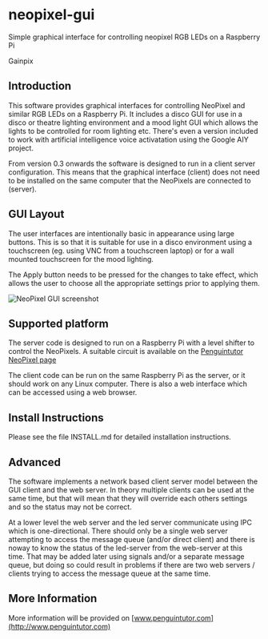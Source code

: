 # neopixel-gui
Simple graphical interface for controlling neopixel RGB LEDs on a Raspberry Pi

Gainpix

## Introduction

This software provides graphical interfaces for controlling NeoPixel and similar RGB LEDs on a Raspberry Pi. It includes a disco GUI for use in a disco or theatre lighting environment and a mood light GUI which allows the lights to be controlled for room lighting etc.
There's even a version included to work with artificial intelligence voice activatation using the Google AIY project.

From version 0.3 onwards the software is designed to run in a client server configuration. This means that the graphical interface (client) does not need to be installed on the same computer that the NeoPixels are connected to (server).

## GUI Layout

The user interfaces are intentionally basic in appearance using large buttons. This is so that it is suitable for use in a disco environment using a touchscreen (eg. using VNC from a touchscreen laptop) or for a wall mounted touchscreen for the mood lighting.

The Apply button needs to be pressed for the changes to take effect, which allows the user to choose all the appropriate settings prior to applying them.

![NeoPixel GUI screenshot](docs/screenshot-v0-1.png "Screenshot of NeoPixel GUI Version 0.1")


## Supported platform

The server code is designed to run on a Raspberry Pi with a level shifter to control the NeoPixels.
A suitable circuit is available on the [Penguintutor NeoPixel page](http://www.penguintutor.com/electronics/neopixels)

The client code can be run on the same Raspberry Pi as the server, or it should work on any Linux computer. There is also a web interface which can be accessed using a web browser.


## Install Instructions

Please see the file INSTALL.md for detailed installation instructions.


## Advanced 

The software implements a network based client server model between the GUI client and the web server. 
In theory multiple clients can be used at the same time, but that will mean that they will override each others settings
and so the status may not be correct. 

At a lower level the web server and the led server communicate using IPC which is one-directional. There should only
be a single web server attempting to access the message queue (and/or direct client) and there is noway to know the 
status of the led-server from the web-server at this time. That may be added later using signals and/or a separate 
message queue, but doing so could result in problems if there are two web servers / clients trying to access the message
queue at the same time.


## More Information 

More information will be provided on [www.penguintutor.com](http://www.penguintutor.com)


